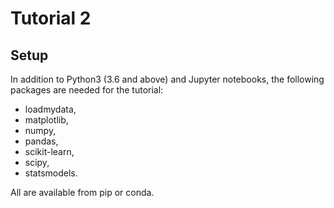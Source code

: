 # Tutorial 2

## Setup

In addition to Python3 (3.6 and above) and Jupyter notebooks, the following packages are needed for the tutorial:

- loadmydata,
- matplotlib,
- numpy,
- pandas,
- scikit-learn,
- scipy,
- statsmodels.

All are available from pip or conda.
